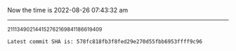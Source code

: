 Now the time is 2022-08-26 07:43:32 am

---

<small>211134902144152762169841186619409</small>

```txt
Latest commit SHA is: 578fc818fb3f8fed29e270d55fbb6953ffff9c96
```
